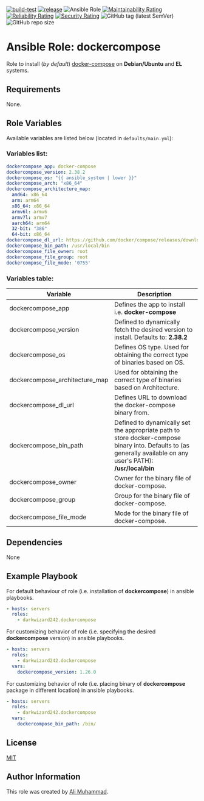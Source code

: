 [![build-test](https://github.com/darkwizard242/ansible-role-dockercompose/workflows/build-and-test/badge.svg?branch=master)](https://github.com/darkwizard242/ansible-role-dockercompose/actions?query=workflow%3Abuild-and-test) [![release](https://github.com/darkwizard242/ansible-role-dockercompose/workflows/release/badge.svg)](https://github.com/darkwizard242/ansible-role-dockercompose/actions?query=workflow%3Arelease) ![Ansible Role](https://img.shields.io/ansible/role/d/darkwizard242/dockercompose) [![Maintainability Rating](https://sonarcloud.io/api/project_badges/measure?project=ansible-role-dockercompose&metric=sqale_rating)](https://sonarcloud.io/dashboard?id=ansible-role-dockercompose) [![Reliability Rating](https://sonarcloud.io/api/project_badges/measure?project=ansible-role-dockercompose&metric=reliability_rating)](https://sonarcloud.io/dashboard?id=ansible-role-dockercompose) [![Security Rating](https://sonarcloud.io/api/project_badges/measure?project=ansible-role-dockercompose&metric=security_rating)](https://sonarcloud.io/dashboard?id=ansible-role-dockercompose) ![GitHub tag (latest SemVer)](https://img.shields.io/github/tag/darkwizard242/ansible-role-dockercompose?label=release) ![GitHub repo size](https://img.shields.io/github/repo-size/darkwizard242/ansible-role-dockercompose?color=orange&style=flat-square)

# Ansible Role: dockercompose

Role to install (_by default_) [docker-compose](https://github.com/docker/compose/) on **Debian/Ubuntu** and **EL** systems.

## Requirements

None.

## Role Variables

Available variables are listed below (located in `defaults/main.yml`):

### Variables list:

```yaml
dockercompose_app: docker-compose
dockercompose_version: 2.38.2
dockercompose_os: "{{ ansible_system | lower }}"
dockercompose_arch: "x86_64"
dockercompose_architecture_map:
  amd64: x86_64
  arm: arm64
  x86_64: x86_64
  armv6l: armv6
  armv7l: armv7
  aarch64: arm64
  32-bit: "386"
  64-bit: x86_64
dockercompose_dl_url: https://github.com/docker/compose/releases/download/v{{ dockercompose_version }}/{{ dockercompose_app }}-{{ dockercompose_os }}-{{ dockercompose_architecture_map[ansible_architecture] }}
dockercompose_bin_path: /usr/local/bin
dockercompose_file_owner: root
dockercompose_file_group: root
dockercompose_file_mode: '0755'
```

### Variables table:

Variable                       | Description
------------------------------ | ----------------------------------------------------------------------------------------------------------------------------------------------------------------
dockercompose_app              | Defines the app to install i.e. **docker-compose**
dockercompose_version          | Defined to dynamically fetch the desired version to install. Defaults to: **2.38.2**
dockercompose_os               | Defines OS type. Used for obtaining the correct type of binaries based on OS.
dockercompose_architecture_map | Used for obtaining the correct type of binaries based on Architecture.
dockercompose_dl_url           | Defines URL to download the docker-compose binary from.
dockercompose_bin_path         | Defined to dynamically set the appropriate path to store docker-compose binary into. Defaults to (as generally available on any user's PATH): **/usr/local/bin**
dockercompose_owner            | Owner for the binary file of docker-compose.
dockercompose_group            | Group for the binary file of docker-compose.
dockercompose_file_mode        | Mode for the binary file of docker-compose.

## Dependencies

None

## Example Playbook

For default behaviour of role (i.e. installation of **dockercompose**) in ansible playbooks.

```yaml
- hosts: servers
  roles:
    - darkwizard242.dockercompose
```

For customizing behavior of role (i.e. specifying the desired **dockercompose** version) in ansible playbooks.

```yaml
- hosts: servers
  roles:
    - darkwizard242.dockercompose
  vars:
    dockercompose_version: 1.26.0
```

For customizing behavior of role (i.e. placing binary of **dockercompose** package in different location) in ansible playbooks.

```yaml
- hosts: servers
  roles:
    - darkwizard242.dockercompose
  vars:
    dockercompose_bin_path: /bin/
```

## License

[MIT](https://github.com/darkwizard242/ansible-role-dockercompose/blob/master/LICENSE)

## Author Information

This role was created by [Ali Muhammad](https://www.alimuhammad.dev/).

